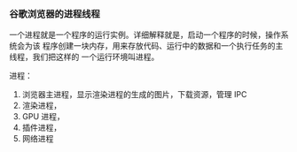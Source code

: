 ### 谷歌浏览器的进程线程

一个进程就是一个程序的运行实例。详细解释就是，启动一个程序的时候，操作系统会为该
程序创建一块内存，用来存放代码、运行中的数据和一个执行任务的主线程，我们把这样的
一个运行环境叫进程。

进程：

1. 浏览器主进程，显示渲染进程的生成的图片，下载资源，管理 IPC
2. 渲染进程，
3. GPU 进程，
4. 插件进程，
5. 网络进程
